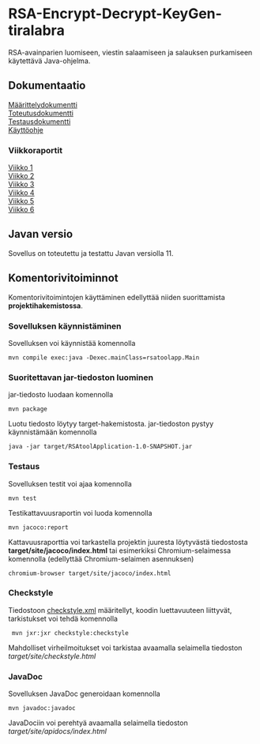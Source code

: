 # RSA-Encrypt-Decrypt-KeyGen-tiralabra

RSA-avainparien luomiseen, viestin salaamiseen ja salauksen purkamiseen käytettävä Java-ohjelma.

## Dokumentaatio
[Määrittelydokumentti](https://github.com/asianomainen/RSA-Encrypt-Decrypt-KeyGen-tiralabra/blob/main/dokumentaatio/maarittelydokumentti.md)  
[Toteutusdokumentti](https://github.com/asianomainen/RSA-Encrypt-Decrypt-KeyGen-tiralabra/blob/main/dokumentaatio/toteutusdokumentti.md)  
[Testausdokumentti](https://github.com/asianomainen/RSA-Encrypt-Decrypt-KeyGen-tiralabra/blob/main/dokumentaatio/testausdokumentti.md)  
[Käyttöohje](https://github.com/asianomainen/RSA-Encrypt-Decrypt-KeyGen-tiralabra/blob/main/dokumentaatio/kayttohje.md)

### Viikkoraportit
[Viikko 1](https://github.com/asianomainen/RSA-Encrypt-Decrypt-KeyGen-tiralabra/blob/main/dokumentaatio/viikkoraportti_vk1.md)  
[Viikko 2](https://github.com/asianomainen/RSA-Encrypt-Decrypt-KeyGen-tiralabra/blob/main/dokumentaatio/viikkoraportti_vk2.md)  
[Viikko 3](https://github.com/asianomainen/RSA-Encrypt-Decrypt-KeyGen-tiralabra/blob/main/dokumentaatio/viikkoraportti_vk3.md)  
[Viikko 4](https://github.com/asianomainen/RSA-Encrypt-Decrypt-KeyGen-tiralabra/blob/main/dokumentaatio/viikkoraportti_vk4.md)  
[Viikko 5](https://github.com/asianomainen/RSA-Encrypt-Decrypt-KeyGen-tiralabra/blob/main/dokumentaatio/viikkoraportti_vk5.md)  
[Viikko 6](https://github.com/asianomainen/RSA-Encrypt-Decrypt-KeyGen-tiralabra/blob/main/dokumentaatio/viikkoraportti_vk6.md)  

## Javan versio

Sovellus on toteutettu ja testattu Javan versiolla 11.

## Komentorivitoiminnot

Komentorivitoimintojen käyttäminen edellyttää niiden suorittamista **projektihakemistossa**.

### Sovelluksen käynnistäminen

Sovelluksen voi käynnistää komennolla

```
mvn compile exec:java -Dexec.mainClass=rsatoolapp.Main
```

### Suoritettavan jar-tiedoston luominen

jar-tiedosto luodaan komennolla

```
mvn package
```

Luotu tiedosto löytyy target-hakemistosta. jar-tiedoston pystyy käynnistämään komennolla

```
java -jar target/RSAtoolApplication-1.0-SNAPSHOT.jar
```

### Testaus

Sovelluksen testit voi ajaa komennolla

```
mvn test
```

Testikattavuusraportin voi luoda komennolla

```
mvn jacoco:report
```

Kattavuusraporttia voi tarkastella projektin juuresta löytyvästä tiedostosta **target/site/jacoco/index.html** tai esimerkiksi Chromium-selaimessa komennolla (edellyttää Chromium-selaimen asennuksen)

```
chromium-browser target/site/jacoco/index.html
```

### Checkstyle

Tiedostoon [checkstyle.xml](https://github.com/asianomainen/RSA-Encrypt-Decrypt-KeyGen-tiralabra/blob/main/RSAtool/checkstyle.xml) määritellyt, koodin luettavuuteen liittyvät, tarkistukset voi tehdä komennolla

```
 mvn jxr:jxr checkstyle:checkstyle
```

Mahdolliset virheilmoitukset voi tarkistaa avaamalla selaimella tiedoston _target/site/checkstyle.html_


### JavaDoc

Sovelluksen JavaDoc generoidaan komennolla

```
mvn javadoc:javadoc
```

JavaDociin voi perehtyä avaamalla selaimella tiedoston _target/site/apidocs/index.html_
